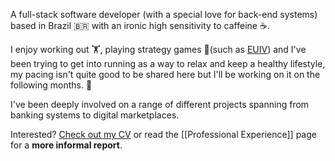 A full-stack software developer (with a special love for back-end systems) based in Brazil 🇧🇷 with an ironic high sensitivity to caffeine ☕.

I enjoy working out 🏋️, playing strategy games 🧩(such as <a href="https://store.steampowered.com/app/236850/Europa_Universalis_IV/" target="_blank">EUIV</a>) and I've been trying to get into running as a way to relax and keep a healthy lifestyle, my pacing isn't quite good to be shared here but I'll be working on it on the following months. 🏃

I've been deeply involved on a range of different projects spanning from banking systems to digital marketplaces.

Interested? <a href="./Jorge_Risco_cv.pdf" target="_blank">Check out my CV</a> or read the [[Professional Experience]] page for a **more informal report**.
